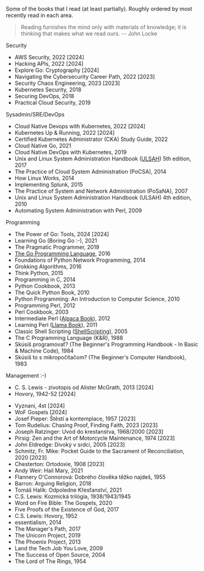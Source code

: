 Some of the books that I read (at least partially). Roughly ordered by most recently read in each area.

> Reading furnishes the mind only with materials of knowledge; it is thinking that makes what we read ours. -- John Locke

Security

* AWS Security, 2022 [2024]
* Hacking APIs, 2022 [2024]
* Explore Go: Cryptography [2024]
* Navigating the Cybersecurity Career Path, 2022 [2023]
* Security Chaos Engineering, 2023 [2023]
* Kubernetes Security, 2018
* Securing DevOps, 2018
* Practical Cloud Security, 2019

Sysadmin/SRE/DevOps

* Cloud Native Devops with Kubernetes, 2022 [2024]
* Kubernetes Up & Running, 2022 [2024]
* Certified Kubernetes Administrator (CKA) Study Guide, 2022
* Cloud Native Go, 2021
* Cloud Native DevOps with Kubernetes, 2019
* Unix and Linux System Administration Handbook ([ULSAH](https://admin.com/)) 5th edition, 2017
* The Practice of Cloud System Administration (PoCSA), 2014
* How Linux Works, 2014
* Implementing Splunk, 2015
* The Practice of System and Network Administration (PoSaNA), 2007
* Unix and Linux System Administration Handbook (ULSAH) 4th edition, 2010
* Automating System Administration with Perl, 2009

Programming

* The Power of Go: Tools, 2024 [2024]
* Learning Go (Boring Go :-), 2021
* The Pragmatic Programmer, 2019
* [The Go Programming Language](https://www.gopl.io/), 2016
* Foundations of Python Network Programming, 2014
* Grokking Algorithms, 2016
* Think Python, 2015
* Programming in C, 2014
* Python Cookbook, 2013
* The Quick Python Book, 2010
* Python Programming: An Introduction to Computer Science, 2010
* Programming Perl, 2012
* Perl Cookbook, 2003
* Intermediate Perl ([Alpaca Book](https://wiki.reisinge.net/AlpacaBook)), 2012
* Learning Perl ([Llama Book](https://wiki.reisinge.net/LlamaBook)), 2011
* Classic Shell Scripting ([ShellScripting](https://wiki.reisinge.net/ShellScripting)), 2005
* The C Programming Language (K&R), 1988
* Skúsiš programovať? (The Beginner's Programming Handbook - In Basic & Machine Code), 1984
* Skúsiš to s mikropočítačom? (The Beginner's Computer Handbook), 1983

Management :-)

- C. S. Lewis - zivotopis od Alister McGrath,  2013 [2024]
- Hovory, 1942-52 [2024]
* Vyznani, 4st [2024]
* WoF Gospels [2024]
* Josef Pieper: Štěstí a kontemplace, 1957 [2023]
* Tom Rudelius: Chasing Proof, Finding Faith, 2023 [2023]
* Joseph Ratzinger: Uvod do krestanstva, 1968/2000 [2023]
* Pirsig: Zen and the Art of Motorcycle Maintenance, 1974 [2023]
* John Eldredge: Divoký v srdci, 2005 [2023]
* Schmitz, Fr. Mike: Pocket Guide to the Sacrament of Reconciliation, 2020 [2023]
* Chesterton: Ortodoxie, 1908 [2023]
* Andy Weir: Hail Mary, 2021
* Flannery O'Connorová: Dobrého člověka těžko najdeš, 1955
* Barron: Arguing Religion, 2018
* Tomáš Halík: Odpoledne Křesťanství, 2021
* C.S. Lewis: Kozmická trilógia, 1938/1943/1945
* Word on Fire Bible: The Gospels, 2020
* Five Proofs of the Existence of God, 2017
* C.S. Lewis: Hovory, 1952
* essentialism, 2014
* The Manager's Path, 2017
* The Unicorn Project, 2019
* The Phoenix Project, 2013
* Land the Tech Job You Love, 2009
* The Success of Open Source, 2004
* The Lord of The Rings, 1954
